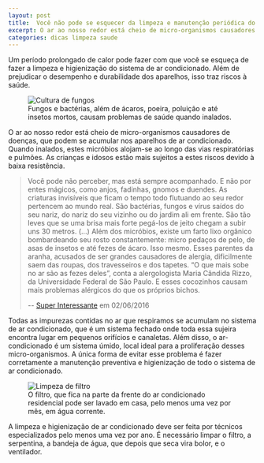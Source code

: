 ```yaml
---
layout: post
title:  Você não pode se esquecer da limpeza e manutenção periódica do ar-condicionado
excerpt: O ar ao nosso redor está cheio de micro-organismos causadores de doenças, que podem se acumular nos aparelhos de ar condicionado. Estes micróbios, como fungos e bactérias, além de ácaros, poeira, poluição e até insetos mortos, causam problemas de saúde quando inalados, alojando-se ao longo das vias respiratórias e pulmões.
categories: dicas limpeza saude
---
```


Um período prolongado de calor pode fazer com que você se esqueça de fazer a limpeza e higienização do sistema de ar condicionado. Além de prejudicar o desempenho e durabilidade dos aparelhos, isso traz riscos à saúde.

<figure class="grid">
    <div class="cell _nospace">
        <img src="https://c2.staticflickr.com/8/7388/27146501680_c6113c6494_o.jpg" alt="Cultura de fungos">
    </div>
    <figcaption class="cell">Fungos e bactérias, além de ácaros, poeira, poluição e até insetos mortos, causam problemas de saúde quando inalados.</figcaption>
</figure>

O ar ao nosso redor está cheio de micro-organismos causadores de doenças, que podem se acumular nos aparelhos de ar condicionado. Quando inalados, estes micróbios alojam-se ao longo das vias respiratórias e pulmões. As crianças e idosos estão mais sujeitos a estes riscos devido à baixa resistência.

> Você pode não perceber, mas está sempre acompanhado. E não por entes mágicos, como anjos, fadinhas, gnomos e duendes. As criaturas invisíveis que ficam o tempo todo flutuando ao seu redor pertencem ao mundo real. São bactérias, fungos e vírus saídos do seu nariz, do nariz do seu vizinho ou do jardim ali em frente. São tão leves que se uma brisa mais forte pegá-los de jeito chegam a subir uns 30 metros. (...) Além dos micróbios, existe um farto lixo orgânico bombardeando seu rosto constantemente: micro pedaços de pelo, de asas de insetos e até fezes de ácaro. Isso mesmo. Esses parentes da aranha, acusados de ser grandes causadores de alergia, dificilmente saem das roupas, dos travesseiros e dos tapetes. “O que mais sobe no ar são as fezes deles”, conta a alergologista Maria Cândida Rizzo, da Universidade Federal de São Paulo. E esses cocozinhos causam mais problemas alérgicos do que os próprios bichos.
> 
> -- [Super Interessante](http://super.abril.com.br/ciencia/microorganismos-o-incrivel-zoo-do-ar) em 02/06/2016

Todas as impurezas contidas no ar que respiramos se acumulam no sistema de ar condicionado, que é um sistema fechado onde toda essa sujeira encontra lugar em pequenos orifícios e canaletas. Além disso, o ar-condicionado é um sistema úmido, local ideal para a proliferação desses micro-organismos. A única forma de evitar esse problema é fazer corretamente a manutenção preventiva e higienização de todo o sistema de ar condicionado.

<figure class="grid">
    <div class="cell _nospace">
        <img src="https://c2.staticflickr.com/8/7677/27422564365_76f7036188_c.jpg" alt="Limpeza de filtro">
    </div>
    <figcaption class="cell">O filtro, que fica na parte da frente do ar condicionado residencial pode ser lavado em casa, pelo menos uma vez por mês, em água corrente.</figcaption>
</figure>

A limpeza e higienização de ar condicionado deve ser feita por técnicos especializados pelo menos uma vez por ano. É necessário limpar o filtro, a serpentina, a bandeja de água, que depois que seca vira bolor, e o ventilador.

